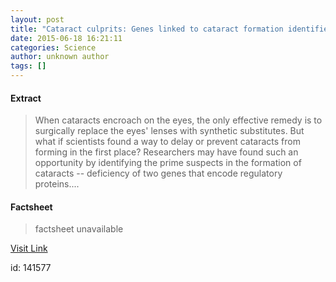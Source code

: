 ```yaml
---
layout: post
title: "Cataract culprits: Genes linked to cataract formation identified"
date: 2015-06-18 16:21:11
categories: Science
author: unknown author
tags: []
---
```



#### Extract
>When cataracts encroach on the eyes, the only effective remedy is to surgically replace the eyes' lenses with synthetic substitutes. But what if scientists found a way to delay or prevent cataracts from forming in the first place? Researchers may have found such an opportunity by identifying the prime suspects in the formation of cataracts -- deficiency of two genes that encode regulatory proteins....

#### Factsheet
>factsheet unavailable

[Visit Link](http://www.sciencedaily.com/releases/2015/06/150618122111.htm)

id:  141577

